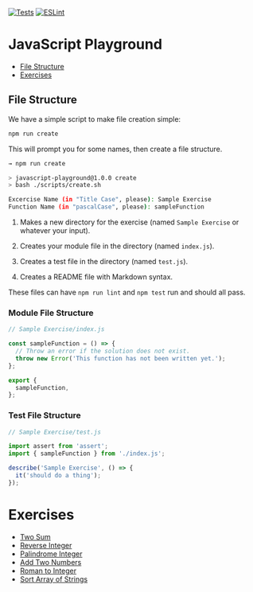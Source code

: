 [![Tests](https://github.com/amajor/javascript-playground/actions/workflows/tests.yml/badge.svg)](https://github.com/amajor/javascript-playground/actions/workflows/tests.yml)
[![ESLint](https://github.com/amajor/javascript-playground/actions/workflows/lint.yml/badge.svg)](https://github.com/amajor/javascript-playground/actions/workflows/lint.yml)

# JavaScript Playground

* [File Structure](#file-structure)
* [Exercises](#exercises)

## File Structure

We have a simple script to make file creation simple:

```bash
npm run create
```

This will prompt you for some names, then create a file structure.

```bash
→ npm run create

> javascript-playground@1.0.0 create
> bash ./scripts/create.sh

Excercise Name (in "Title Case", please): Sample Exercise
Function Name (in "pascalCase", please): sampleFunction
```

1. Makes a new directory for the exercise (named `Sample Exercise` or whatever your input).

2. Creates your module file in the directory (named `index.js`).

3. Creates a test file in the directory (named `test.js`).

4. Creates a README file with Markdown syntax.

These files can have `npm run lint` and `npm test` run and should all pass.

### Module File Structure

```js
// Sample Exercise/index.js

const sampleFunction = () => {
  // Throw an error if the solution does not exist.
  throw new Error('This function has not been written yet.');
};

export {
  sampleFunction,
};
```

### Test File Structure

```js
// Sample Exercise/test.js

import assert from 'assert';
import { sampleFunction } from './index.js';

describe('Sample Exercise', () => {
  it('should do a thing');
});
```

# Exercises

* [Two Sum](./Two%20Sum)
* [Reverse Integer](./Reverse%20Integer)
* [Palindrome Integer](./Palindrome%20Integer)
* [Add Two Numbers](./Add%20Two%20Numbers)
* [Roman to Integer](./Roman%20to%20Integer)
* [Sort Array of Strings](./Sort%20Array%20of%20Strings)
